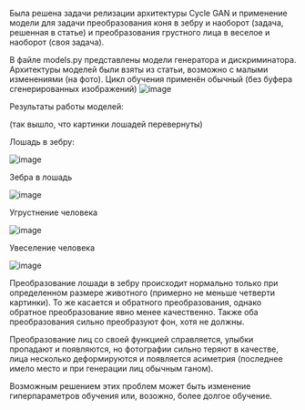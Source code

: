 Была решена задачи релизации архитектуры Cycle GAN и применение модели для задачи преобразования коня в зебру и наоборот (задача, решенная в статье) и преобразования грустного лица в веселое и наоборот (своя задача).

В файле models.py представлены модели генератора и дискриминатора.
Архитектуры моделей были взяты из статьи, возможно с малыми изменениями (на фото). Цикл обучения применён обычный (без буфера сгенерированных изображений)
![image](https://user-images.githubusercontent.com/46298358/153759725-3037182a-153f-4947-9c71-5fbb3a19dfea.png)

Результаты работы моделей:

(так вышло, что картинки лошадей перевернуты)

Лошадь в зебру:

![image](https://user-images.githubusercontent.com/46298358/153759857-d8b7fb65-1a6b-4700-9ab2-c5f4f57198ed.png)

Зебра в лошадь

![image](https://user-images.githubusercontent.com/46298358/153759863-e9de0a22-57f7-4952-8b8b-dbd534436f24.png)

Угрустнение человека

![image](https://user-images.githubusercontent.com/46298358/153759873-f89851ff-d74f-417b-87d3-78c7b7540d06.png)

Увеселение человека

![image](https://user-images.githubusercontent.com/46298358/153759879-a6abf4fd-3272-4955-b3ad-ee3db727517b.png)



Преобразование лошади в зебру происходит нормально только при определенном размере животного (примерно не меньше четверти картинки). То же касается и обратного преобразования, однако обратное преобразование явно менее качественно. Также оба преобразования сильно преобразуют фон, хотя не должны.

Преобразование лиц со своей функцией справляется, улыбки пропадают и появляются, но фотографии сильно теряют в качестве, лица несколько деформируются и появляется асиметрия (последнее имело место и при генерации лиц обычным ганом).

Возможным решением этих проблем может быть изменение гиперпараметров обучения или, возожно, более долгое обучение.
